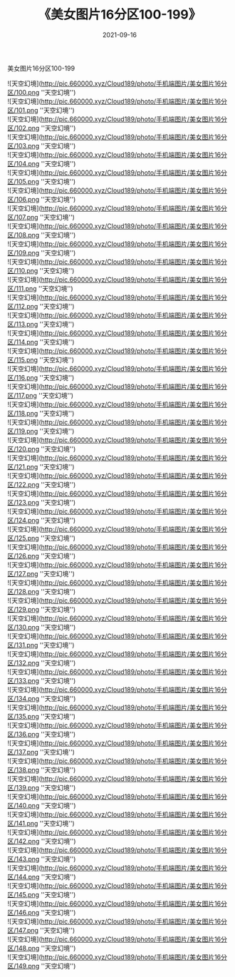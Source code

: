 ﻿---
layout: post
title:  《美女图片16分区100-199》
date:   2021-09-16
img: http://pic.660000.xyz/Cloud189/photo/手机端图片/美女图片16分区/000-1.png
categories: [美女, 性感, 泳衣]
---

美女图片16分区100-199


![天空幻境](http://pic.660000.xyz/Cloud189/photo/手机端图片/美女图片16分区/100.png ''天空幻境'') <br>
![天空幻境](http://pic.660000.xyz/Cloud189/photo/手机端图片/美女图片16分区/101.png ''天空幻境'') <br>
![天空幻境](http://pic.660000.xyz/Cloud189/photo/手机端图片/美女图片16分区/102.png ''天空幻境'') <br>
![天空幻境](http://pic.660000.xyz/Cloud189/photo/手机端图片/美女图片16分区/103.png ''天空幻境'') <br>
![天空幻境](http://pic.660000.xyz/Cloud189/photo/手机端图片/美女图片16分区/104.png ''天空幻境'') <br>
![天空幻境](http://pic.660000.xyz/Cloud189/photo/手机端图片/美女图片16分区/105.png ''天空幻境'') <br>
![天空幻境](http://pic.660000.xyz/Cloud189/photo/手机端图片/美女图片16分区/106.png ''天空幻境'') <br>
![天空幻境](http://pic.660000.xyz/Cloud189/photo/手机端图片/美女图片16分区/107.png ''天空幻境'') <br>
![天空幻境](http://pic.660000.xyz/Cloud189/photo/手机端图片/美女图片16分区/108.png ''天空幻境'') <br>
![天空幻境](http://pic.660000.xyz/Cloud189/photo/手机端图片/美女图片16分区/109.png ''天空幻境'') <br>
![天空幻境](http://pic.660000.xyz/Cloud189/photo/手机端图片/美女图片16分区/110.png ''天空幻境'') <br>
![天空幻境](http://pic.660000.xyz/Cloud189/photo/手机端图片/美女图片16分区/111.png ''天空幻境'') <br>
![天空幻境](http://pic.660000.xyz/Cloud189/photo/手机端图片/美女图片16分区/112.png ''天空幻境'') <br>
![天空幻境](http://pic.660000.xyz/Cloud189/photo/手机端图片/美女图片16分区/113.png ''天空幻境'') <br>
![天空幻境](http://pic.660000.xyz/Cloud189/photo/手机端图片/美女图片16分区/114.png ''天空幻境'') <br>
![天空幻境](http://pic.660000.xyz/Cloud189/photo/手机端图片/美女图片16分区/115.png ''天空幻境'') <br>
![天空幻境](http://pic.660000.xyz/Cloud189/photo/手机端图片/美女图片16分区/116.png ''天空幻境'') <br>
![天空幻境](http://pic.660000.xyz/Cloud189/photo/手机端图片/美女图片16分区/117.png ''天空幻境'') <br>
![天空幻境](http://pic.660000.xyz/Cloud189/photo/手机端图片/美女图片16分区/118.png ''天空幻境'') <br>
![天空幻境](http://pic.660000.xyz/Cloud189/photo/手机端图片/美女图片16分区/119.png ''天空幻境'') <br>
![天空幻境](http://pic.660000.xyz/Cloud189/photo/手机端图片/美女图片16分区/120.png ''天空幻境'') <br>
![天空幻境](http://pic.660000.xyz/Cloud189/photo/手机端图片/美女图片16分区/121.png ''天空幻境'') <br>
![天空幻境](http://pic.660000.xyz/Cloud189/photo/手机端图片/美女图片16分区/122.png ''天空幻境'') <br>
![天空幻境](http://pic.660000.xyz/Cloud189/photo/手机端图片/美女图片16分区/123.png ''天空幻境'') <br>
![天空幻境](http://pic.660000.xyz/Cloud189/photo/手机端图片/美女图片16分区/124.png ''天空幻境'') <br>
![天空幻境](http://pic.660000.xyz/Cloud189/photo/手机端图片/美女图片16分区/125.png ''天空幻境'') <br>
![天空幻境](http://pic.660000.xyz/Cloud189/photo/手机端图片/美女图片16分区/126.png ''天空幻境'') <br>
![天空幻境](http://pic.660000.xyz/Cloud189/photo/手机端图片/美女图片16分区/127.png ''天空幻境'') <br>
![天空幻境](http://pic.660000.xyz/Cloud189/photo/手机端图片/美女图片16分区/128.png ''天空幻境'') <br>
![天空幻境](http://pic.660000.xyz/Cloud189/photo/手机端图片/美女图片16分区/129.png ''天空幻境'') <br>
![天空幻境](http://pic.660000.xyz/Cloud189/photo/手机端图片/美女图片16分区/130.png ''天空幻境'') <br>
![天空幻境](http://pic.660000.xyz/Cloud189/photo/手机端图片/美女图片16分区/131.png ''天空幻境'') <br>
![天空幻境](http://pic.660000.xyz/Cloud189/photo/手机端图片/美女图片16分区/132.png ''天空幻境'') <br>
![天空幻境](http://pic.660000.xyz/Cloud189/photo/手机端图片/美女图片16分区/133.png ''天空幻境'') <br>
![天空幻境](http://pic.660000.xyz/Cloud189/photo/手机端图片/美女图片16分区/134.png ''天空幻境'') <br>
![天空幻境](http://pic.660000.xyz/Cloud189/photo/手机端图片/美女图片16分区/135.png ''天空幻境'') <br>
![天空幻境](http://pic.660000.xyz/Cloud189/photo/手机端图片/美女图片16分区/136.png ''天空幻境'') <br>
![天空幻境](http://pic.660000.xyz/Cloud189/photo/手机端图片/美女图片16分区/137.png ''天空幻境'') <br>
![天空幻境](http://pic.660000.xyz/Cloud189/photo/手机端图片/美女图片16分区/138.png ''天空幻境'') <br>
![天空幻境](http://pic.660000.xyz/Cloud189/photo/手机端图片/美女图片16分区/139.png ''天空幻境'') <br>
![天空幻境](http://pic.660000.xyz/Cloud189/photo/手机端图片/美女图片16分区/140.png ''天空幻境'') <br>
![天空幻境](http://pic.660000.xyz/Cloud189/photo/手机端图片/美女图片16分区/141.png ''天空幻境'') <br>
![天空幻境](http://pic.660000.xyz/Cloud189/photo/手机端图片/美女图片16分区/142.png ''天空幻境'') <br>
![天空幻境](http://pic.660000.xyz/Cloud189/photo/手机端图片/美女图片16分区/143.png ''天空幻境'') <br>
![天空幻境](http://pic.660000.xyz/Cloud189/photo/手机端图片/美女图片16分区/144.png ''天空幻境'') <br>
![天空幻境](http://pic.660000.xyz/Cloud189/photo/手机端图片/美女图片16分区/145.png ''天空幻境'') <br>
![天空幻境](http://pic.660000.xyz/Cloud189/photo/手机端图片/美女图片16分区/146.png ''天空幻境'') <br>
![天空幻境](http://pic.660000.xyz/Cloud189/photo/手机端图片/美女图片16分区/147.png ''天空幻境'') <br>
![天空幻境](http://pic.660000.xyz/Cloud189/photo/手机端图片/美女图片16分区/148.png ''天空幻境'') <br>
![天空幻境](http://pic.660000.xyz/Cloud189/photo/手机端图片/美女图片16分区/149.png ''天空幻境'') <br>
